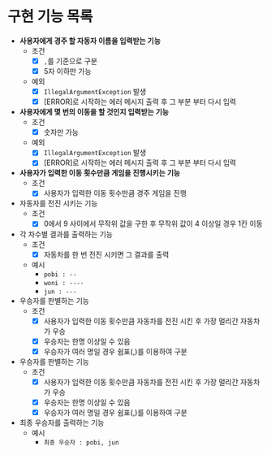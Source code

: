 # 구현 기능 목록

* **사용자에게 경주 할 자동자 이름을 입력받는 기능**
  * 조건
    - [x] `,`를 기준으로 구분
    - [x] 5자 이하만 가능
  * 예외
    - [x] `IllegalArgumentException` 발생
    - [x] [ERROR]로 시작하는 에러 메시지 출력 후 그 부분 부터 다시 입력
* **사용자에게 몇 번의 이동을 할 것인지 입력받는 기능**
  * 조건
    - [x] 숫자만 가능
  * 예외
    - [x] `IllegalArgumentException` 발생
    - [x] [ERROR]로 시작하는 에러 메시지 출력 후 그 부분 부터 다시 입력
* **사용자가 입력한 이동 횟수만큼 게임을 진행시키는 기능**
  * 조건
    - [x] 사용자가 입력한 이동 횟수만큼 경주 게임을 진행
* 자동자를 전진 시키는 기능
  * 조건
    - [x] 0에서 9 사이에서 무작위 값을 구한 후 무작위 값이 4 이상일 경우 1칸 이동
* 각 차수별 결과를 출력하는 기능
  * 조건
    - [x] 자동차를 한 번 전진 시키면 그 결과를 출력
  * 예시
    * `pobi : --`
    * `woni : ----`
    * `jun : ---`
* 우승자를 판별하는 기능
  * 조건
    - [x] 사용자가 입력한 이동 횟수만큼 자동차를 전진 시킨 후 가장 멀리간 자동차가 우승
    - [x] 우승자는 한명 이상일 수 있음
    - [x] 우승자가 여러 명일 경우 쉼표(,)를 이용하여 구분
* 우승자를 판별하는 기능
  * 조건
    - [x] 사용자가 입력한 이동 횟수만큼 자동차를 전진 시킨 후 가장 멀리간 자동차가 우승
    - [x] 우승자는 한명 이상일 수 있음
    - [x] 우승자가 여러 명일 경우 쉼표(,)를 이용하여 구분
* 최종 우승자를 출력하는 기능
  * 예시
    * `최종 우승자 : pobi, jun`

